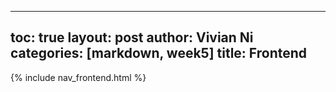    ---
toc: true
layout: post
author: Vivian Ni
categories: [markdown, week5]
title: Frontend
---

{% include nav_frontend.html %}